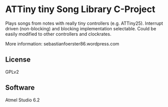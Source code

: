 ATTiny tiny Song Library C-Project
==============

Plays songs from notes with really tiny controllers (e.g. ATTiny25). Interrupt driven (non-blocking) and blocking implementation selectable.
Could be easily modified to other controllers and clockrates.

More information: sebastianfoerster86.wordpress.com

License
--------------
GPLv2

Software
--------------
Atmel Studio 6.2